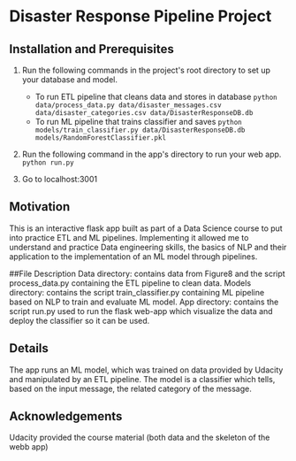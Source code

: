 # Disaster Response Pipeline Project

##  Installation and Prerequisites
1. Run the following commands in the project's root directory to set up your database and model.

    - To run ETL pipeline that cleans data and stores in database
        `python data/process_data.py data/disaster_messages.csv data/disaster_categories.csv data/DisasterResponseDB.db`
    - To run ML pipeline that trains classifier and saves
        `python models/train_classifier.py data/DisasterResponseDB.db models/RandomForestClassifier.pkl`

2. Run the following command in the app's directory to run your web app.
    `python run.py`

3. Go to localhost:3001

## Motivation
This is an interactive flask app built as part of a Data Science course to put into practice ETL and ML pipelines.
Implementing it allowed me to understand and practice Data engineering skills, the basics of NLP and their application
to the implementation of an ML model through pipelines. 

##File Description
Data directory: contains data from Figure8 and the script process_data.py containing the ETL pipeline to clean data. 
Models directory: contains the script train_classifier.py containing ML pipeline based on NLP to train and evaluate ML model.
App directory: contains the script run.py used to run the flask web-app which visualize the data and deploy the classifier so
it can be used.

## Details
The app runs an ML model, which was trained on data provided by Udacity and manipulated by an ETL pipeline.
The model is a classifier which tells, based on the input message, the related category of the message.

## Acknowledgements
Udacity provided the course material (both data and the skeleton of the webb app)




